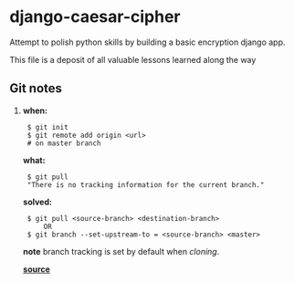 # django-caesar-cipher
Attempt to polish python skills by building a basic encryption django app.

This file is a deposit of all valuable lessons learned along the way


## Git notes ##
1. **when:** 

		$ git init 
        $ git remote add origin <url>
		# on master branch
		  
	**what:** 
		
		$ git pull
		"There is no tracking information for the current branch."
			
	**solved:**
		
		$ git pull <source-branch> <destination-branch>
			OR
		$ git branch --set-upstream-to = <source-branch> <master>	

	**note**
		branch tracking is set by default when *cloning*.

	[**source**](http://stackoverflow.com/a/32056416/1368705)

